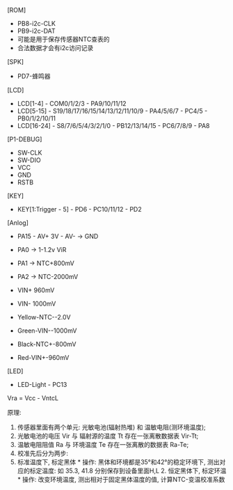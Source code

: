 [ROM]
- PB8-i2c-CLK
- PB9-i2c-DAT
- 可能是用于保存传感器NTC查表的
- 合法数据才会有i2c访问记录

[SPK]
- PD7-蜂鸣器

[LCD]
- LCD[1-4] - COM0/1/2/3 - PA9/10/11/12
- LCD[5-15] - S19/18/17/16/15/14/13/12/11/10/9 - PA4/5/6/7 - PC4/5 - PB0/1/2/10/11
- LCD[16-24] - S8/7/6/5/4/3/2/1/0 - PB12/13/14/15 - PC6/7/8/9 - PA8

[P1-DEBUG]
- SW-CLK
- SW-DIO
- VCC
- GND
- RSTB

[KEY]
- KEY[1:Trigger - 5] - PD6 - PC10/11/12 - PD2


[Anlog]
- PA15 - AV+ 3V
       - AV- -> GND
- PA0 -> 1-1.2v ViR
- PA1 -> NTC+800mV
- PA2 -> NTC-2000mV

- VIN+ 960mV
- VIN- 1000mV
- Yellow-NTC--2.0V
- Green-VIN--1000mV
- Black-NTC+-800mV
- Red-VIN+-960mV

[LED]
- LED-Light - PC13


Vra = Vcc - VntcL


原理:  
1. 传感器里面有两个单元: 光敏电池(辐射热堆) 和 温敏电阻(测环境温度); 
2. 光敏电池的电压 Vir 与 辐射源的温度 Tt 存在一张离散数据表 Vir-Tt;
3. 温敏电阻阻值 Ra 与 环境温度 Te 存在一张离散的数据表 Ra-Te;
4. 校准先后分为两步:
1. 标准温度下, 标定黑体
              * 操作: 黑体和环境都是35°和42°的稳定环境下, 测出对应的标定温度: 如 35.3, 41.8 分别保存到设备里面H,L
       2. 恒定黑体下, 标定环温
              * 操作: 改变环境温度, 测出相对于固定黑体温度的值, 计算NTC-变温校准系数